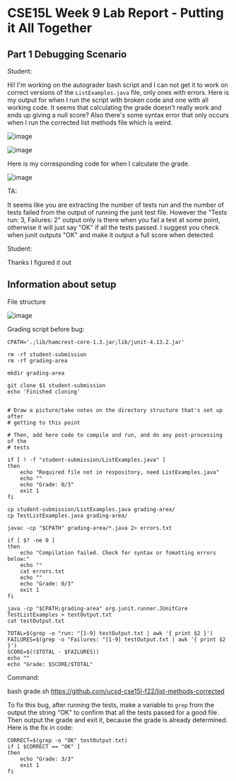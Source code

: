 # CSE15L Week 9 Lab Report - Putting it All Together

## Part 1 Debugging Scenario

Student:

Hi! I'm working on the autograder bash script and I can not get it to work on correct versions of the `ListExamples.java` file, only ones with errors. Here is my output for when I run the script with broken code and one with all working code. It seems that calculating the grade doesn't really work and ends up giving a null score? Also there's some syntax error that only occurs when I run the corrected list methods file which is weird.

![image](https://github.com/d1ly/cse15l-lab-reports/assets/146896640/5e278e0e-0ea1-491c-8ebf-09932bc320db)

![image](https://github.com/d1ly/cse15l-lab-reports/assets/146896640/67b2b34b-46e1-492d-a49b-ba9e9755803e)

Here is my corresponding code for when I calculate the grade.

![image](https://github.com/d1ly/cse15l-lab-reports/assets/146896640/56d58d5f-ec22-451c-9517-e37103536338)


TA: 

It seems like you are extracting the number of tests run and the number of tests failed from the output of running the junit test file. However the "Tests run: 3,  Failures: 2" output only is there when you fail a test at some point, otherwise it will just say "OK" if all the tests passed. I suggest you check when junit outputs "OK" and make it output a full score when detected.

Student: 

Thanks I figured it out


## Information about setup

File structure

![image](https://github.com/d1ly/cse15l-lab-reports/assets/146896640/1dedc5f1-3330-4b58-9751-b86dfee8a93e)


Grading script before bug:

```
CPATH='.;lib/hamcrest-core-1.3.jar;lib/junit-4.13.2.jar'

rm -rf student-submission
rm -rf grading-area

mkdir grading-area

git clone $1 student-submission
echo 'Finished cloning'


# Draw a picture/take notes on the directory structure that's set up after
# getting to this point

# Then, add here code to compile and run, and do any post-processing of the
# tests

if [ ! -f "student-submission/ListExamples.java" ]
then
    echo "Required file not in respository, need ListExamples.java"
    echo ""
    echo "Grade: 0/3"
    exit 1
fi

cp student-submission/ListExamples.java grading-area/
cp TestListExamples.java grading-area/

javac -cp "$CPATH" grading-area/*.java 2> errors.txt

if [ $? -ne 0 ]
then
    echo "Compilation failed. Check for syntax or fomatting errors below:"
    echo ""
    cat errors.txt
    echo ""
    echo "Grade: 0/3"
    exit 1
fi

java -cp "$CPATH;grading-area" org.junit.runner.JUnitCore TestListExamples > testOutput.txt
cat testOutput.txt

TOTAL=$(grep -o "run: "[1-9] testOutput.txt | awk '{ print $2 }')
FAILURES=$(grep -o "Failures: "[1-9] testOutput.txt | awk '{ print $2 }')
SCORE=$(($TOTAL - $FAILURES))
echo ""
echo "Grade: $SCORE/$TOTAL"
```

Command:

bash grade.sh https://github.com/ucsd-cse15l-f22/list-methods-corrected

To fix this bug, after running the tests, make a variable to `grep` from the output the string "OK" to confirm that all the tests passed for a good file. Then output the grade and exit it, because the grade is already determined. Here is the fix in code:

```
CORRECT=$(grep -o "OK" testOutput.txt)
if [ $CORRECT == "OK" ]
then
    echo "Grade: 3/3"
    exit 1
fi
```




